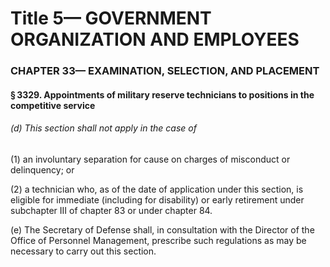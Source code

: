 
# Title 5— GOVERNMENT ORGANIZATION AND EMPLOYEES
### CHAPTER 33— EXAMINATION, SELECTION, AND PLACEMENT
#### § 3329. Appointments of military reserve technicians to positions in the competitive service
###### (d) This section shall not apply in the case of

(1) an involuntary separation for cause on charges of misconduct or delinquency; or

(2) a technician who, as of the date of application under this section, is eligible for immediate (including for disability) or early retirement under subchapter III of chapter 83 or under chapter 84.

(e) The Secretary of Defense shall, in consultation with the Director of the Office of Personnel Management, prescribe such regulations as may be necessary to carry out this section.
